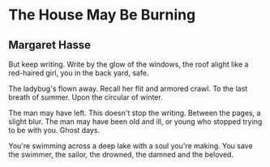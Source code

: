 # The House May Be Burning
## Margaret Hasse
But keep writing.
Write by the glow of the windows,
the roof alight
like a red-haired girl,
you in the back yard, safe.

The ladybug's flown away.
Recall her flit and armored crawl.
To the last breath of summer.
Upon the circular of winter.

The man may have left.
This doesn't stop
the writing. Between
the pages, a slight blur.
The man may have been old
and ill, or young
who stopped trying
to be with you.
Ghost days.

You're swimming across
a deep lake with a soul
you're making.
You save the swimmer,
the sailor,
the drowned,
the damned
and the beloved.